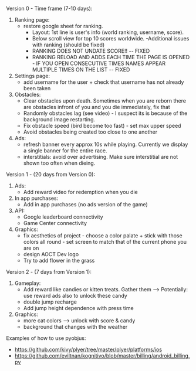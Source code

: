 Version 0 - Time frame (7-10 days):
1.  Ranking page: 
	- restore google sheet for ranking. 
		- Layout: 1st line is user's info (world ranking, username, score). 
		- Below scroll view for top 10 scores worldwide.
	-Additional issues with ranking (should be fixed)
		- RANKING DOES NOT UNDATE SCORE!! -- FIXED
		- RANKING RELOAD AND ADDS EACH TIME THE PAGE IS OPENED - IF YOU OPEN CONSECUTIVE TIMES NAMES APPEAR MULTIPLE TIMES ON THE LIST -- FIXED
2. Settings page:
	- add username for the user + check that username has not already been taken
3. Obstacles:
	- Clear obstacles upon death. Sometimes when you are reborn there are obstacles infront of you and you die immediately, fix that
	- Randomly obstacles lag (see video) - I suspect its is because of the background image restarting. 
	- Fix obstacle speed (bird become too fast) - set max upper speed	
	- Avoid obstacles being created too close to one another
4. Ads:
	- refresh banner every approx 10s while playing. Currently we display a single banner for the entire race. 
	- interstitials: avoid over advertising. Make sure interstitial are not shown too often when dieing. 

Version 1 - (20 days from Version 0):
1. Ads:
	- Add reward video for redemption when you die
2. In app purchases: 
	- Add in app purchases (no ads version of the game)
3. API:
	- Google leaderboard connectivity
	- Game Center connectivity
4. Graphics:
	- fix aesthetics of project - choose a color palate + stick with those colors all round - set screen to match that of the current phone you are on
	- design AOCT Dev logo
	- Try to add flower in the grass

Version 2 - (7 days from Version 1):
1. Gameplay:
	- Add reward like candies or kitten treats. Gather them --> Potentially: use reward ads also to unlock these candy
	- double jump recharge
	- Add jump height dependence with press time
2. Graphics: 
	- more cat colors --> unlock with score & candy
	- background that changes with the weather


Examples of how to use pyobjus:
- https://github.com/kivy/plyer/tree/master/plyer/platforms/ios
- https://github.com/eviltnan/kognitivo/blob/master/billing/android_billing.py

